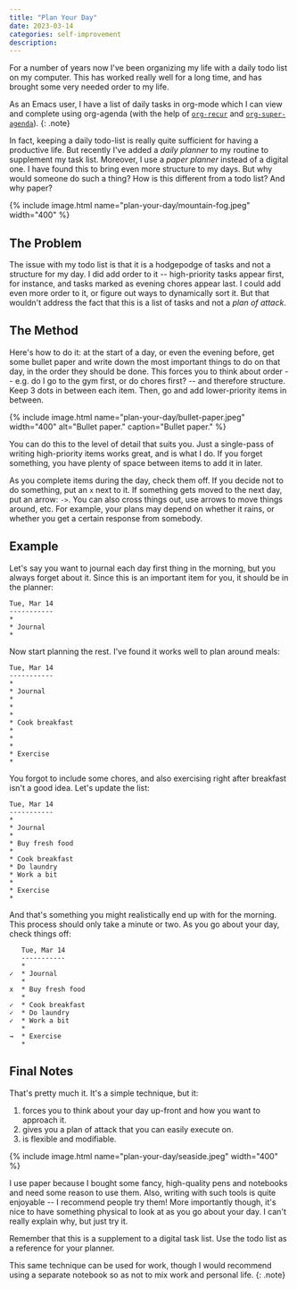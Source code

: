 ```yaml
---
title: "Plan Your Day"
date: 2023-03-14
categories: self-improvement
description:
---
```


For a number of years now I've been organizing my life with a daily todo list on
my computer. This has worked really well for a long time, and has brought some
very needed order to my life.

As an Emacs user, I have a list of daily tasks in org-mode which I can view and
complete using org-agenda (with the help of
[`org-recur`](https://github.com/mrcnski/org-recur) and
[`org-super-agenda`](https://github.com/alphapapa/org-super-agenda)).
{: .note}

In fact, keeping a daily todo-list is really quite sufficient for having a
productive life. But recently I've added a *daily planner* to my routine to
supplement my task list. Moreover, I use a *paper planner* instead of a digital
one. I have found this to bring even more structure to my days. But why would
someone do such a thing? How is this different from a todo list? And why paper?

{% include image.html name="plan-your-day/mountain-fog.jpeg" width="400" %}

## The Problem

The issue with my todo list is that it is a hodgepodge of tasks and not a
structure for my day. I did add order to it -- high-priority tasks appear first,
for instance, and tasks marked as evening chores appear last. I could add even
more order to it, or figure out ways to dynamically sort it. But that wouldn't
address the fact that this is a list of tasks and not a *plan of attack*.

## The Method

Here's how to do it: at the start of a day, or even the evening before, get some
bullet paper and write down the most important things to do on that day, in the
order they should be done. This forces you to think about order -- e.g. do I go
to the gym first, or do chores first? -- and therefore structure. Keep 3 dots in
between each item. Then, go and add lower-priority items in between.

{% include image.html name="plan-your-day/bullet-paper.jpeg" width="400" alt="Bullet paper." caption="Bullet paper." %}

You can do this to the level of detail that suits you. Just a single-pass of
writing high-priority items works great, and is what I do. If you forget
something, you have plenty of space between items to add it in later.

As you complete items during the day, check them off. If you decide not to do
something, put an `x` next to it. If something gets moved to the next day, put
an arrow: `->`. You can also cross things out, use arrows to move things around,
etc. For example, your plans may depend on whether it rains, or whether you get
a certain response from somebody.

## Example

Let's say you want to journal each day first thing in the morning, but you
always forget about it. Since this is an important item for you, it should be in
the planner:

```
Tue, Mar 14
-----------
*
* Journal
*
```

Now start planning the rest. I've found it works well to plan around meals:

```
Tue, Mar 14
-----------
*
* Journal
*
*
*
* Cook breakfast
*
*
*
* Exercise
*
```

You forgot to include some chores, and also exercising right after breakfast
isn't a good idea. Let's update the list:

```
Tue, Mar 14
-----------
*
* Journal
*
* Buy fresh food
*
* Cook breakfast
* Do laundry
* Work a bit
*
* Exercise
*
```

And that's something you might realistically end up with for the morning. This
process should only take a minute or two. As you go about your day, check things
off:

```
   Tue, Mar 14
   -----------
   *
✓  * Journal
   *
x  * Buy fresh food
   *
✓  * Cook breakfast
✓  * Do laundry
✓  * Work a bit
   *
→  * Exercise
   *
```

## Final Notes

That's pretty much it. It's a simple technique, but it:

1. forces you to think about your day up-front and how you want to approach it.
2. gives you a plan of attack that you can easily execute on.
3. is flexible and modifiable.

{% include image.html name="plan-your-day/seaside.jpeg" width="400" %}

I use paper because I bought some fancy, high-quality pens and notebooks and
need some reason to use them. Also, writing with such tools is quite enjoyable
-- I recommend people try them! More importantly though, it's nice to have
something physical to look at as you go about your day. I can't really explain
why, but just try it.

Remember that this is a supplement to a digital task list. Use the todo list as
a reference for your planner.

This same technique can be used for work, though I would recommend using a
separate notebook so as not to mix work and personal life.
{: .note}

